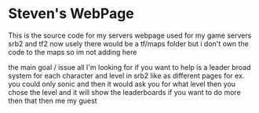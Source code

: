 # Steven's WebPage
This is the source code for my servers webpage used for my game servers srb2 and tf2
now usely there would be a tf/maps folder but i don't own the code to the maps so im not adding here

the main goal / issue
all I'm looking for if you want to help is a leader broad system for each character and level in srb2 like as different pages for ex. you could only sonic and then it would ask you for what level then you chose the level and it will show the leaderboards if you want to do more then that then me my guest
